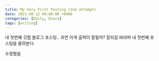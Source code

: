 ```yaml
---
title: My Very First Posting (2nd attempt)
date: 2021-08-12 09:00:00 +0900
categories: [Daily, Diary]
tags: [writing] 
---
```






내 첫번째 깃헙 블로그 포스팅..
과연 이게 출력이 잘될까?
잘되길 바라며 내 첫번째 포스팅을 올려본다.

수정했음

